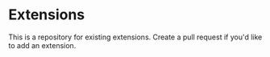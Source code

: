 # Extensions
This is a repository for existing extensions. Create a pull request if you'd like to add an extension.
